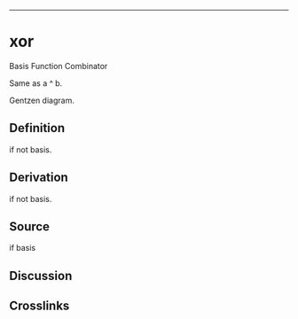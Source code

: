 ------------------------------------------------------------------------

# xor

Basis Function Combinator

Same as a \^ b.

Gentzen diagram.

## Definition

if not basis.

## Derivation

if not basis.

## Source

if basis

## Discussion

## Crosslinks
